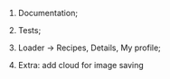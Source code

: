 1. Documentation;
2. Tests;
3. Loader -> Recipes, Details, My profile;

4. Extra: add cloud for image saving